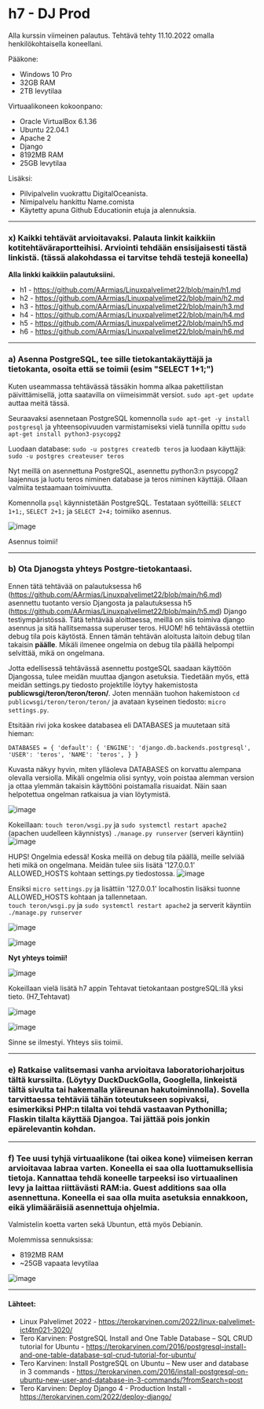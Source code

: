 # h7 - DJ Prod

Alla kurssin viimeinen palautus. Tehtävä tehty 11.10.2022 omalla henkilökohtaisella koneellani.

Pääkone:

- Windows 10 Pro 
- 32GB RAM 
- 2TB levytilaa 

Virtuaalikoneen kokoonpano:

- Oracle VirtualBox 6.1.36 
- Ubuntu 22.04.1 
- Apache 2
- Django 
- 8192MB RAM 
- 25GB levytilaa

Lisäksi: 

- Pilvipalvelin vuokrattu DigitalOceanista. 
- Nimipalvelu hankittu Name.comista 
- Käytetty apuna Github Educationin etuja ja alennuksia. 

-------------------------------------------------------------------

### x) Kaikki tehtävät arvioitavaksi. Palauta linkit kaikkiin kotitehtäväraportteihisi. Arviointi tehdään ensisijaisesti tästä linkistä. (tässä alakohdassa ei tarvitse tehdä testejä koneella)

**Alla linkki kaikkiin palautuksiini.** 

- h1  - https://github.com/AArmias/Linuxpalvelimet22/blob/main/h1.md
- h2  - https://github.com/AArmias/Linuxpalvelimet22/blob/main/h2.md
- h3  - https://github.com/AArmias/Linuxpalvelimet22/blob/main/h3.md
- h4  - https://github.com/AArmias/Linuxpalvelimet22/blob/main/h4.md
- h5  - https://github.com/AArmias/Linuxpalvelimet22/blob/main/h5.md
- h6  - https://github.com/AArmias/Linuxpalvelimet22/blob/main/h6.md

------------------------------------------------------------------------------------

### a) Asenna PostgreSQL, tee sille tietokantakäyttäjä ja tietokanta, osoita että se toimii (esim "SELECT 1+1;")

Kuten useammassa tehtävässä tässäkin homma alkaa pakettilistan päivittämisellä, jotta saatavilla on viimeisimmät versiot. 
`sudo apt-get update` auttaa meitä tässä. 

Seuraavaksi asennetaan PostgreSQL komennolla `sudo apt-get -y install postgresql` ja yhteensopivuuden varmistamiseksi vielä tunnilla opittu `sudo apt-get install python3-psycopg2`

Luodaan database: `sudo -u postgres createdb teros` ja luodaan käyttäjä: `sudo -u postgres createuser teros`

Nyt meillä on asennettuna PostgreSQL, asennettu python3:n psycopg2 laajennus ja luotu teros niminen database ja teros niminen käyttäjä. 
Ollaan valmiita testaamaan toimivuutta.

Komennolla `psql` käynnistetään PostgreSQL.
Testataan syötteillä: `SELECT 1+1;`, `SELECT 2+1;` ja `SELECT 2+4;` toimiiko asennus. 

![image](https://user-images.githubusercontent.com/102689055/195047028-14a2789c-a7ba-4306-8efc-b56587ff36b1.png)

Asennus toimii! 

----------------------------------------------

### b) Ota Djanogsta yhteys Postgre-tietokantaasi.

Ennen tätä tehtävää on palautuksessa h6 (https://github.com/AArmias/Linuxpalvelimet22/blob/main/h6.md) asennettu tuotanto versio Djangosta ja 
palautuksessa h5 (https://github.com/AArmias/Linuxpalvelimet22/blob/main/h5.md) Django testiympäristössä. Tätä tehtävää aloittaessa, meillä on siis toimiva django asennus ja sitä hallitsemassa superuser teros. HUOM! h6 tehtävässä otettiin debug tila pois käytöstä. Ennen tämän tehtävän aloitusta laitoin debug tilan takaisin **päälle**. Mikäli ilmenee ongelmia on debug tila päällä helpompi selvittää, mikä on ongelmana. 

Jotta edellisessä tehtävässä asennettu postgeSQL saadaan käyttöön Djangossa, tulee meidän muuttaa djangon asetuksia.
Tiedetään myös, että meidän settings.py tiedosto projektille löytyy hakemistosta **publicwsgi/teron/teron/teron/**. Joten mennään tuohon hakemistoon `cd publicwsgi/teron/teron/teron/`
ja avataan kyseinen tiedosto: `micro settings.py`. 

Etsitään rivi joka koskee databasea eli DATABASES ja muutetaan sitä hieman: 

`DATABASES = {
      'default': {
        'ENGINE': 'django.db.backends.postgresql',
        'USER': 'teros',
        'NAME': 'teros',
      }
 }
 ` 


Kuvasta näkyy hyvin, miten ylläoleva DATABASES on korvattu alempana olevalla versiolla. 
Mikäli ongelmia olisi syntyy, voin poistaa alemman version ja ottaa ylemmän takaisin käyttööni poistamalla risuaidat. 
Näin saan helpotettua ongelman ratkaisua ja vian löytymistä. 

![image](https://user-images.githubusercontent.com/102689055/195051368-3bb93fe8-8506-48b1-9075-287a20492f08.png)

Kokeillaan: 
`touch teron/wsgi.py` ja `sudo systemctl restart apache2` (apachen uudelleen käynnistys)
`./manage.py runserver` (serveri käyntiin)
![image](https://user-images.githubusercontent.com/102689055/195059386-6d2f1363-4349-4f7c-9623-2b9c22705932.png)



HUPS! Ongelmia edessä! 
Koska meillä on debug tila päällä, meille selviää heti mikä on ongelmana. 
Meidän tulee siis lisätä '127.0.0.1' ALLOWED_HOSTS kohtaan settings.py tiedostossa. 
![image](https://user-images.githubusercontent.com/102689055/195057988-3e0b8282-3c31-48c1-9660-fe0f6962ba4c.png)

Ensiksi `micro settings.py` ja lisättiin '127.0.0.1' localhostin lisäksi tuonne ALLOWED_HOSTS kohtaan ja tallennetaan.  
`touch teron/wsgi.py` ja `sudo systemctl restart apache2` ja serverit käyntiin `./manage.py runserver`

![image](https://user-images.githubusercontent.com/102689055/195057768-cdcc175f-3073-470c-94a0-6455e5d7086e.png)

![image](https://user-images.githubusercontent.com/102689055/195057687-8037f06d-bc40-4fc5-8fb5-d489d41a9191.png)

**Nyt yhteys toimii!** 

![image](https://user-images.githubusercontent.com/102689055/195063758-dc3100d9-2e57-42e9-88ca-386ff9fb873e.png)

Kokeillaan vielä lisätä h7 appin Tehtavat tietokantaan postgreSQL:llä yksi tieto. (H7_Tehtavat)

![image](https://user-images.githubusercontent.com/102689055/195069884-446efe48-67c8-48ce-b9b5-e922f41b1681.png)

![image](https://user-images.githubusercontent.com/102689055/195069988-1f22c2d7-7b7d-4acb-b48d-a8ff6ddebf7d.png)

Sinne se ilmestyi. Yhteys siis toimii. 

-------------------------------------------------------------------------

### e) Ratkaise valitsemasi vanha arvioitava laboratorioharjoitus tältä kurssilta. (Löytyy DuckDuckGolla, Googlella, linkeistä tältä sivulta tai hakemalla yläreunan hakutoiminnolla). Sovella tarvittaessa tehtäviä tähän toteutukseen sopivaksi, esimerkiksi PHP:n tilalta voi tehdä vastaavan Pythonilla; Flaskin tilalta käyttää Djangoa. Tai jättää pois jonkin epärelevantin kohdan.


-------------------------------------------------------------------------

### f) Tee uusi tyhjä virtuaalikone (tai oikea kone) viimeisen kerran arvioitavaa labraa varten. Koneella ei saa olla luottamuksellisia tietoja. Kannattaa tehdä koneelle tarpeeksi iso virtuaalinen levy ja laittaa riittävästi RAM:ia. Guest additions saa olla asennettuna. Koneella ei saa olla muita asetuksia ennakkoon, eikä ylimääräisiä asennettuja ohjelmia.

Valmistelin koetta varten sekä Ubuntun, että myös Debianin.

Molemmissa sennuksissa: 
- 8192MB RAM 
- ~25GB vapaata levytilaa

![image](https://user-images.githubusercontent.com/102689055/195054166-0d08c96f-afaf-4a5c-a43e-d83d6750fffd.png)


-------------------------------------------------------------------

#### Lähteet:

- Linux Palvelimet 2022 - https://terokarvinen.com/2022/linux-palvelimet-ict4tn021-3020/
- Tero Karvinen: PostgreSQL Install and One Table Database – SQL CRUD tutorial for Ubuntu - https://terokarvinen.com/2016/postgresql-install-and-one-table-database-sql-crud-tutorial-for-ubuntu/
- Tero Karvinen: Install PostgreSQL on Ubuntu – New user and database in 3 commands - https://terokarvinen.com/2016/install-postgresql-on-ubuntu-new-user-and-database-in-3-commands/?fromSearch=post
- Tero Karvinen: Deploy Django 4 - Production Install - https://terokarvinen.com/2022/deploy-django/
